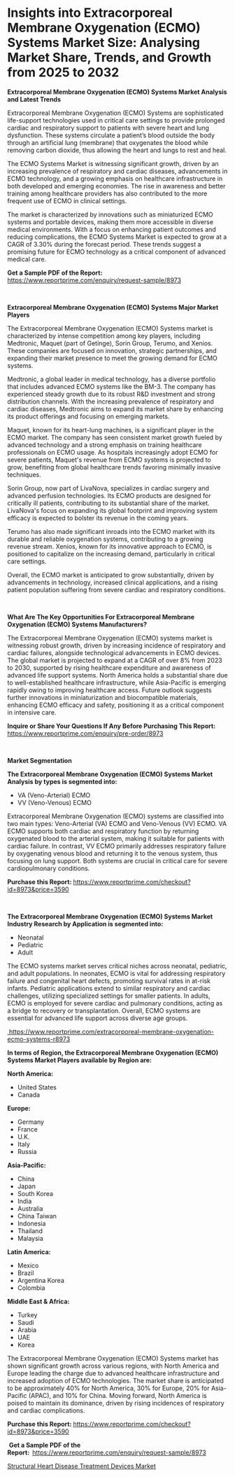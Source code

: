 <p><h1>Insights into Extracorporeal Membrane Oxygenation (ECMO) Systems Market Size: Analysing Market Share, Trends, and Growth from 2025 to 2032</h1></p><p><strong>Extracorporeal Membrane Oxygenation (ECMO) Systems Market Analysis and Latest Trends</strong></p>
<p><p>Extracorporeal Membrane Oxygenation (ECMO) Systems are sophisticated life-support technologies used in critical care settings to provide prolonged cardiac and respiratory support to patients with severe heart and lung dysfunction. These systems circulate a patient’s blood outside the body through an artificial lung (membrane) that oxygenates the blood while removing carbon dioxide, thus allowing the heart and lungs to rest and heal.</p><p>The ECMO Systems Market is witnessing significant growth, driven by an increasing prevalence of respiratory and cardiac diseases, advancements in ECMO technology, and a growing emphasis on healthcare infrastructure in both developed and emerging economies. The rise in awareness and better training among healthcare providers has also contributed to the more frequent use of ECMO in clinical settings.</p><p>The market is characterized by innovations such as miniaturized ECMO systems and portable devices, making them more accessible in diverse medical environments. With a focus on enhancing patient outcomes and reducing complications, the ECMO Systems Market is expected to grow at a CAGR of 3.30% during the forecast period. These trends suggest a promising future for ECMO technology as a critical component of advanced medical care.</p></p>
<p><strong>Get a Sample PDF of the Report:&nbsp;</strong> <a href="https://www.reportprime.com/enquiry/request-sample/8973?utm_campaign=2186&utm_medium=2&utm_source=Github&utm_content=ia&utm_term=20032025&utm_id=extracorporeal-membrane-oxygenation-ecmo-systems">https://www.reportprime.com/enquiry/request-sample/8973</a></p>
<p>&nbsp;</p>
<p><strong>Extracorporeal Membrane Oxygenation (ECMO) Systems Major Market Players</strong></p>
<p><p>The Extracorporeal Membrane Oxygenation (ECMO) Systems market is characterized by intense competition among key players, including Medtronic, Maquet (part of Getinge), Sorin Group, Terumo, and Xenios. These companies are focused on innovation, strategic partnerships, and expanding their market presence to meet the growing demand for ECMO systems.</p><p>Medtronic, a global leader in medical technology, has a diverse portfolio that includes advanced ECMO systems like the BM-3. The company has experienced steady growth due to its robust R&D investment and strong distribution channels. With the increasing prevalence of respiratory and cardiac diseases, Medtronic aims to expand its market share by enhancing its product offerings and focusing on emerging markets.</p><p>Maquet, known for its heart-lung machines, is a significant player in the ECMO market. The company has seen consistent market growth fueled by advanced technology and a strong emphasis on training healthcare professionals on ECMO usage. As hospitals increasingly adopt ECMO for severe patients, Maquet's revenue from ECMO systems is projected to grow, benefiting from global healthcare trends favoring minimally invasive techniques.</p><p>Sorin Group, now part of LivaNova, specializes in cardiac surgery and advanced perfusion technologies. Its ECMO products are designed for critically ill patients, contributing to its substantial share of the market. LivaNova's focus on expanding its global footprint and improving system efficacy is expected to bolster its revenue in the coming years.</p><p>Terumo has also made significant inroads into the ECMO market with its durable and reliable oxygenation systems, contributing to a growing revenue stream. Xenios, known for its innovative approach to ECMO, is positioned to capitalize on the increasing demand, particularly in critical care settings.</p><p>Overall, the ECMO market is anticipated to grow substantially, driven by advancements in technology, increased clinical applications, and a rising patient population suffering from severe cardiac and respiratory conditions.</p></p>
<p>&nbsp;</p>
<p><strong>What Are The Key Opportunities For Extracorporeal Membrane Oxygenation (ECMO) Systems Manufacturers?</strong></p>
<p><p>The Extracorporeal Membrane Oxygenation (ECMO) systems market is witnessing robust growth, driven by increasing incidence of respiratory and cardiac failures, alongside technological advancements in ECMO devices. The global market is projected to expand at a CAGR of over 8% from 2023 to 2030, supported by rising healthcare expenditure and awareness of advanced life support systems. North America holds a substantial share due to well-established healthcare infrastructure, while Asia-Pacific is emerging rapidly owing to improving healthcare access. Future outlook suggests further innovations in miniaturization and biocompatible materials, enhancing ECMO efficacy and safety, positioning it as a critical component in intensive care.</p></p>
<p><strong>Inquire or Share Your Questions If Any Before Purchasing This Report:</strong> <a href="https://www.reportprime.com/enquiry/pre-order/8973?utm_campaign=2186&utm_medium=2&utm_source=Github&utm_content=ia&utm_term=20032025&utm_id=extracorporeal-membrane-oxygenation-ecmo-systems">https://www.reportprime.com/enquiry/pre-order/8973</a></p>
<p>&nbsp;</p>
<p><strong>Market Segmentation</strong></p>
<p><strong>The Extracorporeal Membrane Oxygenation (ECMO) Systems Market Analysis by types is segmented into:</strong></p>
<p><ul><li>VA (Veno-Arterial) ECMO</li><li>VV (Veno-Venous) ECMO</li></ul></p>
<p><p>Extracorporeal Membrane Oxygenation (ECMO) systems are classified into two main types: Veno-Arterial (VA) ECMO and Veno-Venous (VV) ECMO. VA ECMO supports both cardiac and respiratory function by returning oxygenated blood to the arterial system, making it suitable for patients with cardiac failure. In contrast, VV ECMO primarily addresses respiratory failure by oxygenating venous blood and returning it to the venous system, thus focusing on lung support. Both systems are crucial in critical care for severe cardiopulmonary conditions.</p></p>
<p><strong>Purchase this Report:&nbsp;</strong><a href="https://www.reportprime.com/checkout?id=8973&price=3590&utm_campaign=2186&utm_medium=2&utm_source=Github&utm_content=ia&utm_term=20032025&utm_id=extracorporeal-membrane-oxygenation-ecmo-systems">https://www.reportprime.com/checkout?id=8973&price=3590</a></p>
<p>&nbsp;</p>
<p><strong>The Extracorporeal Membrane Oxygenation (ECMO) Systems Market Industry Research by Application is segmented into:</strong></p>
<p><ul><li>Neonatal</li><li>Pediatric</li><li>Adult</li></ul></p>
<p><p>The ECMO systems market serves critical niches across neonatal, pediatric, and adult populations. In neonates, ECMO is vital for addressing respiratory failure and congenital heart defects, promoting survival rates in at-risk infants. Pediatric applications extend to similar respiratory and cardiac challenges, utilizing specialized settings for smaller patients. In adults, ECMO is employed for severe cardiac and pulmonary conditions, acting as a bridge to recovery or transplantation. Overall, ECMO systems are essential for advanced life support across diverse age groups.</p></p>
<p><a href="https://www.reportprime.com/extracorporeal-membrane-oxygenation-ecmo-systems-r8973?utm_campaign=2186&utm_medium=2&utm_source=Github&utm_content=ia&utm_term=20032025&utm_id=extracorporeal-membrane-oxygenation-ecmo-systems">&nbsp;https://www.reportprime.com/extracorporeal-membrane-oxygenation-ecmo-systems-r8973</a></p>
<p><strong>In terms of Region, the Extracorporeal Membrane Oxygenation (ECMO) Systems Market Players available by Region are:</strong></p>
<p>
    <p> <strong> North America: </strong>
        <ul>
            <li>United States</li>
            <li>Canada</li>
        </ul>
        </p> 
    <p> <strong> Europe: </strong>
        <ul>
            <li>Germany</li>
            <li>France</li>
            <li>U.K.</li>
            <li>Italy</li>
            <li>Russia</li>
        </ul>
        </p> 
    <p> <strong> Asia-Pacific: </strong>
        <ul>
            <li>China</li>
            <li>Japan</li>
            <li>South Korea</li>
            <li>India</li>
            <li>Australia</li>
            <li>China Taiwan</li>
            <li>Indonesia</li>
            <li>Thailand</li>
            <li>Malaysia</li>
        </ul>
        </p> 
    <p> <strong> Latin America: </strong>
        <ul>
            <li>Mexico</li>
            <li>Brazil</li>
            <li>Argentina Korea</li>
            <li>Colombia</li>
        </ul>
        </p> 
    <p> <strong> Middle East & Africa: </strong>
        <ul>
            <li>Turkey</li>
            <li>Saudi</li>
            <li>Arabia</li>
            <li>UAE</li>
            <li>Korea</li>
        </ul>
    </p>
    </p>
<p><p>The Extracorporeal Membrane Oxygenation (ECMO) Systems market has shown significant growth across various regions, with North America and Europe leading the charge due to advanced healthcare infrastructure and increased adoption of ECMO technologies. The market share is anticipated to be approximately 40% for North America, 30% for Europe, 20% for Asia-Pacific (APAC), and 10% for China. Moving forward, North America is poised to maintain its dominance, driven by rising incidences of respiratory and cardiac complications.</p></p>
<p><strong>Purchase this Report: </strong><a href="https://www.reportprime.com/checkout?id=8973&price=3590&utm_campaign=2186&utm_medium=2&utm_source=Github&utm_content=ia&utm_term=20032025&utm_id=extracorporeal-membrane-oxygenation-ecmo-systems">https://www.reportprime.com/checkout?id=8973&price=3590</a></p>
<p>&nbsp;<strong>Get a Sample PDF of the Report:&nbsp;&nbsp;</strong><a href="https://www.reportprime.com/enquiry/request-sample/8973?utm_campaign=2186&utm_medium=2&utm_source=Github&utm_content=ia&utm_term=20032025&utm_id=extracorporeal-membrane-oxygenation-ecmo-systems">https://www.reportprime.com/enquiry/request-sample/8973</a></p>
<p><strong></strong></p>
<p><p><a href="https://github.com/nathandecarvalho/Market-Research-Report-List-6/blob/main/structural-heart-disease-treatment-devices-market.md?utm_campaign=2186&utm_medium=2&utm_source=Github&utm_content=ia&utm_term=20032025&utm_id=extracorporeal-membrane-oxygenation-ecmo-systems">Structural Heart Disease Treatment Devices Market</a></p></p>
